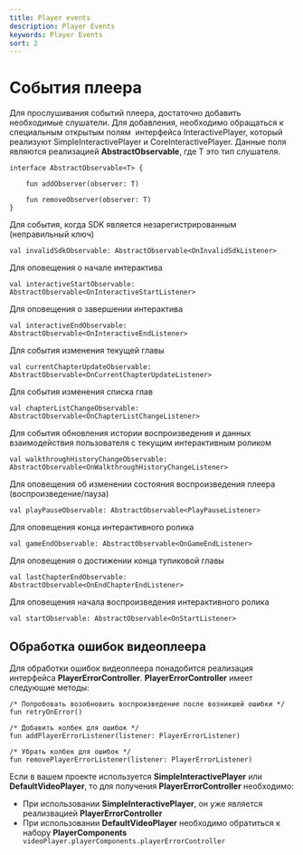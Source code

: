 ```yaml
---
title: Player events
description: Player Events
keywords: Player Events
sort: 2 
---
```


# События плеера

Для прослушивания событий плеера, достаточно добавить необходимые слушатели. Для добавления, необходимо
обращаться к специальным открытым полям  интерфейса InteractivePlayer, который реализуют SimpleInteractivePlayer и CoreInteractivePlayer. Данные поля являются реализацией
**AbstractObservable<T>**, где T это тип слушателя.

```
interface AbstractObservable<T> {

    fun addObserver(observer: T)

    fun removeObserver(observer: T)
}
```

Для события, когда SDK является незарегистрированным (неправильный ключ)

```
val invalidSdkObservable: AbstractObservable<OnInvalidSdkListener>
```

Для оповещения о начале интерактива

```
val interactiveStartObservable: AbstractObservable<OnInteractiveStartListener>
```

Для оповещения о завершении интерактива

```
val interactiveEndObservable: AbstractObservable<OnInteractiveEndListener>
```

Для события изменения текущей главы

```
val currentChapterUpdateObservable: AbstractObservable<OnCurrentChapterUpdateListener>
```

Для события изменения списка глав

```
val chapterListChangeObservable: AbstractObservable<OnChapterListChangeListener>
```

Для события обновления истории воспроизведения и данных взаимодействия пользователя с текущим интерактивным роликом

```
val walkthroughHistoryChangeObservable: AbstractObservable<OnWalkthroughHistoryChangeListener>
```

Для оповещения об изменении состояния воспроизведения плеера (воспроизведение/пауза)

```
val playPauseObservable: AbstractObservable<PlayPauseListener>
```

Для оповещения конца интерактивного ролика

```
val gameEndObservable: AbstractObservable<OnGameEndListener>
```

Для оповещения о достижении конца тупиковой главы

```
val lastChapterEndObservable: AbstractObservable<OnEndChapterEndListener>
```

Для оповещения начала воспроизведения интерактивного ролика

```
val startObservable: AbstractObservable<OnStartListener>
```

## 	Обработка ошибок видеоплеера
Для обработки ошибок видеоплеера понадобится реализация интерфейса **PlayerErrorController**.
**PlayerErrorController** имеет следующие методы:

```
/* Попробовать возобновить воспроизведение после возникшей ошибки */
fun retryOnError()

/* Добавить колбек для ошибок */
fun addPlayerErrorListener(listener: PlayerErrorListener)

/* Убрать колбек для ошибок */
fun removePlayerErrorListener(listener: PlayerErrorListener)

```
Если в вашем проекте используется **SimpleInteractivePlayer** или **DefaultVideoPlayer**, то для получения **PlayerErrorController** необходимо:

- При использовании **SimpleInteractivePlayer**, он уже является реализвацией **PlayerErrorController**
- При использовании **DefaultVideoPlayer** необходимо обратиться к набору **PlayerComponents**
``` videoPlayer.playerComponents.playerErrorController```